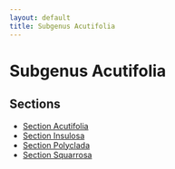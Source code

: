 ```yaml
---
layout: default
title: Subgenus Acutifolia
---
```


# Subgenus Acutifolia

## Sections
- [Section Acutifolia](section%20Acutifolia/)
- [Section Insulosa](section%20Insulosa/)
- [Section Polyclada](section%20Polyclada/)
- [Section Squarrosa](section%20Squarrosa/)


